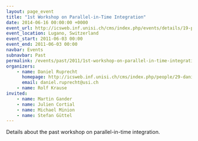 ```yaml
---
layout: page_event
title: "1st Workshop on Parallel-in-Time Integration"
date: 2014-06-16 00:00:00 +0000
event_url: http://icsweb.inf.unisi.ch/cms/index.php/events/details/19-parallel-in-time-integration-schemes.html
event_location: Lugano, Switzerland
event_start: 2011-06-03 00:00
event_end: 2011-06-03 00:00
navbar: Events
subnavbar: Past
permalink: /events/past/2011/1st-workshop-on-parallel-in-time-integration.html
organizers:
    - name: Daniel Ruprecht
      homepage: http://icsweb.inf.unisi.ch/cms/index.php/people/29-daniel-ruprecht.html
      email: daniel.ruprecht@usi.ch
    - name: Rolf Krause
invited:
    - name: Martin Gander
    - name: Julien Cortial
    - name: Michael Minion
    - name: Stefan Güttel
---
```


Details about the past workshop on parallel-in-time integration.

